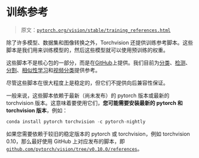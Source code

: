 # 训练参考

> 原文：[`pytorch.org/vision/stable/training_references.html`](https://pytorch.org/vision/stable/training_references.html)

除了许多模型、数据集和图像转换之外，Torchvision 还提供训练参考脚本。这些脚本是我们用来训练模型的，然后这些模型就可以使用预训练的权重。

这些脚本不是核心包的一部分，而是在[GitHub](https://github.com/pytorch/vision/tree/main/references)上提供。我们目前为[分类](https://github.com/pytorch/vision/tree/main/references/classification)、[检测](https://github.com/pytorch/vision/tree/main/references/detection)、[分割](https://github.com/pytorch/vision/tree/main/references/segmentation)、[相似性学习](https://github.com/pytorch/vision/tree/main/references/similarity)和[视频分类](https://github.com/pytorch/vision/tree/main/references/video_classification)提供参考。

尽管这些脚本在很大程度上是稳定的，但它们不提供向后兼容性保证。

一般来说，这些脚本依赖于最新（尚未发布）的 pytorch 版本或最新的 torchvision 版本。这意味着要使用它们，**您可能需要安装最新的 pytorch 和 torchvision 版本**，例如：

```py
conda install pytorch torchvision -c pytorch-nightly 
```

如果您需要依赖于较旧的稳定版本的 pytorch 或 torchvision，例如 torchvision 0.10，那么最好使用 GitHub 上对应发布的脚本，即[`github.com/pytorch/vision/tree/v0.10.0/references`](https://github.com/pytorch/vision/tree/v0.10.0/references)。
